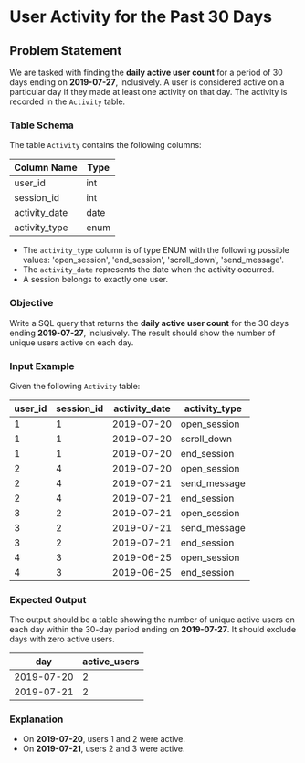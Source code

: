 # User Activity for the Past 30 Days

## Problem Statement

We are tasked with finding the **daily active user count** for a period of 30 days ending on **2019-07-27**, inclusively. A user is considered active on a particular day if they made at least one activity on that day. The activity is recorded in the `Activity` table.

### Table Schema

The table `Activity` contains the following columns:

| Column Name   | Type |
| ------------- | ---- |
| user_id       | int  |
| session_id    | int  |
| activity_date | date |
| activity_type | enum |

- The `activity_type` column is of type ENUM with the following possible values: 'open_session', 'end_session', 'scroll_down', 'send_message'.
- The `activity_date` represents the date when the activity occurred.
- A session belongs to exactly one user.

### Objective

Write a SQL query that returns the **daily active user count** for the 30 days ending **2019-07-27**, inclusively. The result should show the number of unique users active on each day.

### Input Example

Given the following `Activity` table:

| user_id | session_id | activity_date | activity_type |
| ------- | ---------- | ------------- | ------------- |
| 1       | 1          | 2019-07-20    | open_session  |
| 1       | 1          | 2019-07-20    | scroll_down   |
| 1       | 1          | 2019-07-20    | end_session   |
| 2       | 4          | 2019-07-20    | open_session  |
| 2       | 4          | 2019-07-21    | send_message  |
| 2       | 4          | 2019-07-21    | end_session   |
| 3       | 2          | 2019-07-21    | open_session  |
| 3       | 2          | 2019-07-21    | send_message  |
| 3       | 2          | 2019-07-21    | end_session   |
| 4       | 3          | 2019-06-25    | open_session  |
| 4       | 3          | 2019-06-25    | end_session   |

### Expected Output

The output should be a table showing the number of unique active users on each day within the 30-day period ending on **2019-07-27**. It should exclude days with zero active users.

| day        | active_users |
| ---------- | ------------ |
| 2019-07-20 | 2            |
| 2019-07-21 | 2            |

### Explanation

- On **2019-07-20**, users 1 and 2 were active.
- On **2019-07-21**, users 2 and 3 were active.
